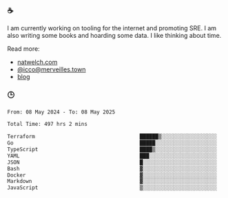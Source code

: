 ### ☕

I am currently working on tooling for the internet and promoting SRE. I am also writing some books and hoarding some data. I like thinking about time. 

Read more:

 - [natwelch.com](https://natwelch.com)
 - [@icco@merveilles.town](https://merveilles.town/@icco)
 - [blog](https://writing.natwelch.com)

### 🕒

<!--START_SECTION:waka-->

```txt
From: 08 May 2024 - To: 08 May 2025

Total Time: 497 hrs 2 mins

Terraform                                  ██████▒░░░░░░░░░░░░░░░░░░   25.95 %
Go                                         █████░░░░░░░░░░░░░░░░░░░░   20.14 %
TypeScript                                 ████▒░░░░░░░░░░░░░░░░░░░░   17.05 %
YAML                                       ███░░░░░░░░░░░░░░░░░░░░░░   11.77 %
JSON                                       █░░░░░░░░░░░░░░░░░░░░░░░░   04.20 %
Bash                                       ▓░░░░░░░░░░░░░░░░░░░░░░░░   03.06 %
Docker                                     ▓░░░░░░░░░░░░░░░░░░░░░░░░   02.83 %
Markdown                                   ▓░░░░░░░░░░░░░░░░░░░░░░░░   02.53 %
JavaScript                                 ▒░░░░░░░░░░░░░░░░░░░░░░░░   01.83 %
```

<!--END_SECTION:waka-->
